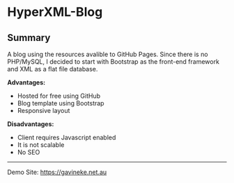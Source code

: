# HyperXML-Blog

## Summary

A blog using the resources avalible to GitHub Pages. Since there is no PHP/MySQL, I decided to start with Bootstrap as the front-end framework and XML as a flat file database.

**Advantages:**
* Hosted for free using GitHub
* Blog template using Bootstrap
* Responsive layout

**Disadvantages:**
* Client requires Javascript enabled
* It is not scalable
* No SEO

---

Demo Site: https://gavineke.net.au
